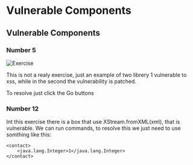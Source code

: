 # Vulnerable Components
## Vulnerable Components
### Number 5

![Exercise](09_01.png)

This is not a realy exercise, just an example of two librery 1 vulnerable to xss, while in the second the vulnerability is patched.

To resolve just click the Go buttons

### Number 12

Int this exercise there is a box that use XStream.fromXML(xml), that is vulnerable. We can run commands, to resolve this we just need to use somthing like this:
```
<contact>
    <java.lang.Integer>1</java.lang.Integer>
</contact>
```
